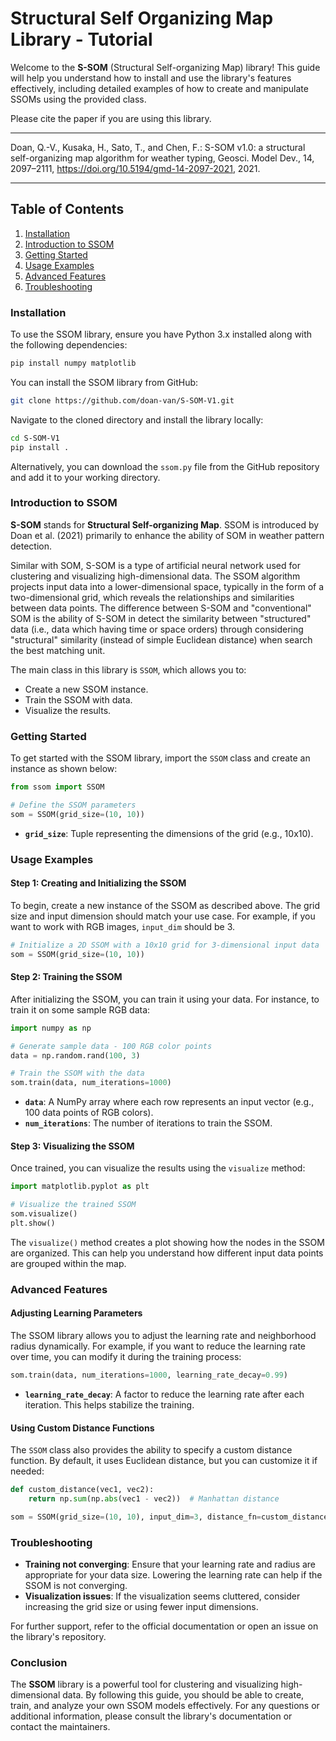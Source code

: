 # Structural Self Organizing Map Library - Tutorial

Welcome to the **S-SOM** (Structural Self-organizing Map) library! This guide will help you understand how to install and use the library's features effectively, including detailed examples of how to create and manipulate SSOMs using the provided class.

Please cite the paper if you are using this library.

***
Doan, Q.-V., Kusaka, H., Sato, T., and Chen, F.: S-SOM v1.0: a structural self-organizing map algorithm for weather typing, Geosci. Model Dev., 14, 2097–2111, https://doi.org/10.5194/gmd-14-2097-2021, 2021.
***


## Table of Contents

1. [Installation](#installation)
2. [Introduction to SSOM](#introduction-to-ssom)
3. [Getting Started](#getting-started)
4. [Usage Examples](#usage-examples)
5. [Advanced Features](#advanced-features)
6. [Troubleshooting](#troubleshooting)


### Installation

To use the SSOM library, ensure you have Python 3.x installed along with the following dependencies:

```bash
pip install numpy matplotlib
```

You can install the SSOM library from GitHub:

```bash
git clone https://github.com/doan-van/S-SOM-V1.git
```

Navigate to the cloned directory and install the library locally:

```bash
cd S-SOM-V1
pip install .
```

Alternatively, you can download the `ssom.py` file from the GitHub repository and add it to your working directory.

### Introduction to SSOM

**S-SOM** stands for **Structural Self-organizing Map**. SSOM is introduced by Doan et al. (2021) primarily to enhance the ability of SOM in weather pattern detection. 

Similar with SOM, S-SOM is a type of artificial neural network used for clustering and visualizing high-dimensional data. The SSOM algorithm projects input data into a lower-dimensional space, typically in the form of a two-dimensional grid, which reveals the relationships and similarities between data points. The difference between S-SOM and "conventional" SOM is the ability of S-SOM in detect the similarity between "structured" data (i.e., data which having time or space orders) through considering "structural" similarity (instead of simple Euclidean distance) when search the best matching unit.

The main class in this library is `SSOM`, which allows you to:
- Create a new SSOM instance.
- Train the SSOM with data.
- Visualize the results.

### Getting Started

To get started with the SSOM library, import the `SSOM` class and create an instance as shown below:

```python
from ssom import SSOM

# Define the SSOM parameters
som = SSOM(grid_size=(10, 10))
```

- **`grid_size`**: Tuple representing the dimensions of the grid (e.g., 10x10).

### Usage Examples

#### Step 1: Creating and Initializing the SSOM

To begin, create a new instance of the SSOM as described above. The grid size and input dimension should match your use case. For example, if you want to work with RGB images, `input_dim` should be 3.

```python
# Initialize a 2D SSOM with a 10x10 grid for 3-dimensional input data
som = SSOM(grid_size=(10, 10))
```

#### Step 2: Training the SSOM

After initializing the SSOM, you can train it using your data. For instance, to train it on some sample RGB data:

```python
import numpy as np

# Generate sample data - 100 RGB color points
data = np.random.rand(100, 3)

# Train the SSOM with the data
som.train(data, num_iterations=1000)
```

- **`data`**: A NumPy array where each row represents an input vector (e.g., 100 data points of RGB colors).
- **`num_iterations`**: The number of iterations to train the SSOM.

#### Step 3: Visualizing the SSOM

Once trained, you can visualize the results using the `visualize` method:

```python
import matplotlib.pyplot as plt

# Visualize the trained SSOM
som.visualize()
plt.show()
```
The `visualize()` method creates a plot showing how the nodes in the SSOM are organized. This can help you understand how different input data points are grouped within the map.

### Advanced Features

#### Adjusting Learning Parameters

The SSOM library allows you to adjust the learning rate and neighborhood radius dynamically. For example, if you want to reduce the learning rate over time, you can modify it during the training process:

```python
som.train(data, num_iterations=1000, learning_rate_decay=0.99)
```

- **`learning_rate_decay`**: A factor to reduce the learning rate after each iteration. This helps stabilize the training.

#### Using Custom Distance Functions

The `SSOM` class also provides the ability to specify a custom distance function. By default, it uses Euclidean distance, but you can customize it if needed:

```python
def custom_distance(vec1, vec2):
    return np.sum(np.abs(vec1 - vec2))  # Manhattan distance

som = SSOM(grid_size=(10, 10), input_dim=3, distance_fn=custom_distance)
```

### Troubleshooting

- **Training not converging**: Ensure that your learning rate and radius are appropriate for your data size. Lowering the learning rate can help if the SSOM is not converging.
- **Visualization issues**: If the visualization seems cluttered, consider increasing the grid size or using fewer input dimensions.

For further support, refer to the official documentation or open an issue on the library's repository.

### Conclusion

The **SSOM** library is a powerful tool for clustering and visualizing high-dimensional data. By following this guide, you should be able to create, train, and analyze your own SSOM models effectively. For any questions or additional information, please consult the library's documentation or contact the maintainers.



